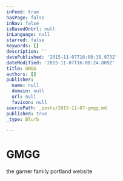 ```yaml
---
inFeed: true
hasPage: false
inNav: false
isBasedOnUrl: null
inLanguage: null
starred: false
keywords: []
description: ''
datePublished: '2015-11-07T16:00:38.973Z'
dateModified: '2015-11-07T16:00:24.809Z'
title: GMGG
authors: []
publisher:
  name: null
  domain: null
  url: null
  favicon: null
sourcePath: _posts/2015-11-07-gmgg.md
published: true
_type: Blurb

---
```

# GMGG

the garner family portland website